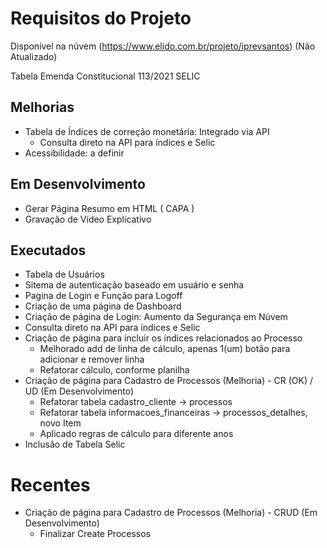 #  Requisitos do Projeto
Disponível na núvem (https://www.elido.com.br/projeto/iprevsantos) (Não Atualizado)

Tabela Emenda Constitucional 113/2021
SELIC

## Melhorias
- Tabela de Índices de correção monetária: Integrado via API
    - Consulta direto na API para índices e Selic
- Acessibilidade: a definir

## Em Desenvolvimento
- Gerar Página Resumo em HTML ( CAPA )
- Gravação de Vídeo Explicativo

## Executados
- Tabela de Usuários
- Sitema de autenticação baseado em usuário e senha
- Pagina de Login e Função para Logoff
- Criação de uma página de Dashboard
- Criação de página de Login: Aumento da Segurança em Núvem
- Consulta direto na API para índices e Selic
- Criação de página para incluir os índices relacionados ao Processo
    - Melhorado add de linha de cálculo, apenas 1(um) botão para adicionar e remover linha
    - Refatorar cálculo, conforme planilha
- Criação de página para Cadastro de Processos (Melhoria) - CR (OK) / UD (Em Desenvolvimento)
    - Refatorar tabela cadastro_cliente -> processos
    - Refatorar tabela informacoes_financeiras -> processos_detalhes, novo Item
    - Aplicado regras de cálculo para diferente anos
- Inclusão de Tabela Selic
    

# Recentes
- Criação de página para Cadastro de Processos (Melhoria) - CRUD (Em Desenvolvimento)
    - Finalizar Create Processos


